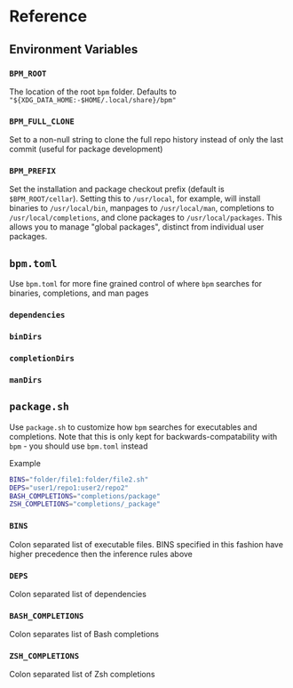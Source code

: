 # Reference

## Environment Variables

### `BPM_ROOT`

The location of the root `bpm` folder. Defaults to `"${XDG_DATA_HOME:-$HOME/.local/share}/bpm"`

### `BPM_FULL_CLONE`

Set to a non-null string to clone the full repo history instead of only the last commit (useful for package development)

### `BPM_PREFIX`

Set the installation and package checkout prefix (default is `$BPM_ROOT/cellar`).  Setting this to `/usr/local`, for example, will install binaries to `/usr/local/bin`, manpages to `/usr/local/man`, completions to `/usr/local/completions`, and clone packages to `/usr/local/packages`.  This allows you to manage "global packages", distinct from individual user packages.

## `bpm.toml`

Use `bpm.toml` for more fine grained control of where `bpm` searches for binaries, completions, and man pages

### `dependencies`

### `binDirs`

### `completionDirs`

### `manDirs`

## `package.sh`

Use `package.sh` to customize how `bpm` searches for executables and completions. Note that this is only kept for backwards-compatability with `bpm` - you should use `bpm.toml` instead



Example

```sh
BINS="folder/file1:folder/file2.sh"
DEPS="user1/repo1:user2/repo2"
BASH_COMPLETIONS="completions/package"
ZSH_COMPLETIONS="completions/_package"
```

### `BINS`

Colon separated list of executable files. BINS specified in this fashion have higher precedence then the inference rules above

### `DEPS`

Colon separated list of dependencies

### `BASH_COMPLETIONS`

Colon separates list of Bash completions

### `ZSH_COMPLETIONS`

Colon separated list of Zsh completions
